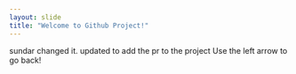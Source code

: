 ```yaml
---
layout: slide
title: "Welcome to Github Project!"
---
```

sundar changed it.
updated to add the pr to the project
Use the left arrow to go back!
